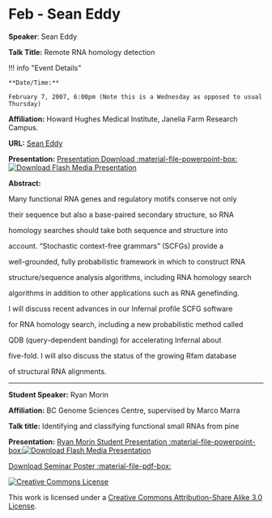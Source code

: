 # Feb - Sean Eddy

**Speaker**: Sean Eddy

**Talk Title:** Remote RNA homology detection

!!! info "Event Details"
    
    
    **Date/Time:**
    
    February 7, 2007, 6:00pm (Note this is a Wednesday as opposed to usual Thursday)

**Affiliation:** Howard Hughes Medical Institute, Janelia Farm Research Campus.

**URL:** [Sean Eddy](http://selab.janelia.org/)

**Presentation:** [Presentation Download :material-file-powerpoint-box:](https://drive.google.com/file/d/1oTmqfxToOPls_3WT6C7BxTb7a_ApRHjT/view?usp=sharing) [![Download Flash Media Presentation](/images/flash.gif)](http://vanbug.org/talk_ppts/2006-7/Feb2007/Vanbug_February_2007/Vanbug_February_2007.html)

**Abstract:**

Many functional RNA genes and regulatory motifs conserve not only

their sequence but also a base-paired secondary structure, so RNA

homology searches should take both sequence and structure into

account. “Stochastic context-free grammars” (SCFGs) provide a

well-grounded, fully probabilistic framework in which to construct RNA

structure/sequence analysis algorithms, including RNA homology search

algorithms in addition to other applications such as RNA genefinding.

I will discuss recent advances in our Infernal profile SCFG software

for RNA homology search, including a new probabilistic method called

QDB (query-dependent banding) for accelerating Infernal about

five-fold. I will also discuss the status of the growing Rfam database

of structural RNA alignments.

---

**Student Speaker:** Ryan Morin

**Affiliation:** BC Genome Sciences Centre, supervised by Marco Marra

**Talk title:** Identifying and classifying functional small RNAs from pine

**Presentation:** [Ryan Morin Student Presentation :material-file-powerpoint-box:](https://drive.google.com/file/d/1tMJvHthk1633xtjvKF0GXhekq5wLxQ6W/view?usp=sharing)[![Download Flash Media Presentation](/images/flash.gif)](http://vanbug.org/talk_ppts/2006-7/Feb2007/Vanbug_Student_February_2007/Vanbug_Student_February_2007.html)

[Download Seminar Poster :material-file-pdf-box:](https://drive.google.com/file/d/1fHFkHRRdP5SBxug-VcLvaN2PN8rGYBDI/view?usp=sharing)

[![Creative Commons License](http://i.creativecommons.org/l/by-sa/3.0/80x15.png)](http://creativecommons.org/licenses/by-sa/3.0/)

This work is licensed under a [Creative Commons Attribution-Share Alike 3.0 License](http://creativecommons.org/licenses/by-sa/3.0/).


